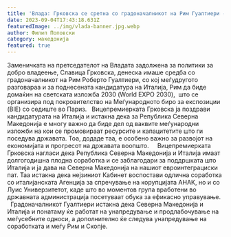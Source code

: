 ```yaml
---
title: 'Влада: Грковска се сретна со градоначалникот на Рим Гуалтиери - Северна Македонија и Италија негуваат пријателски односи, соработката ќе се продлабочува и на економски и културен план - 04 СЕПТЕМВРИ 2023'
date: 2023-09-04T17:43:18.631Z
featuredImage: ../img/vlada-banner.jpg.webp
author: Филип Поповски
category: македонија
featured: true
---
```

Заменичката на претседателот на Владата задолжена за политики за добро владеење, Славица Грковска, денеска имаше средба со градоначалникот на Рим Роберто Гуалтиери, со кој меѓудругото разговараа и за поднесената кандидатура на Италија, Рим да биде домаќин на светската изложба 2030 (World EXPO 2030),  што се организира под покровителство на Меѓународното биро за експозиции (BIE) со седиште во Париз.
 
Вицепремиерката Грковска ја поздрави кандидатурата на Италија и истакна дека за Република Северна Македонија е многу важно да биде дел од ваквите меѓународни изложби на кои се промовираат ресурсите и капацитетите што ги поседува државата. Тоа, додаде таа, е особено важно за развојот на економијата и прогресот на државата воопшто.    
Вицепремиерката Грковска нагласи дека Република Северна Македонија и Италија имаат долгогодишна плодна соработка и се заблагодари за поддршката што Италија и ја дава на Северна Македонија на нашиот евроинтеграциски пат. Таа истакна дека нејзиниот Кабинет воспостави одлична соработка со италијанската Агенција за спречување на корупцијата АНАК, но и со Луис Универзитетот, каде што во моментов група вработени во државната администрација посетуваат обука за ефикасно управување.
 
Градоначалникот Гуалтиери истакна дека Северна Македонија и Италија и понатаму ќе работат на унапредување и продлабочување на меѓусебните односи, а дополнително ќе следува унапредување на соработката и меѓу Рим и Скопје. 
